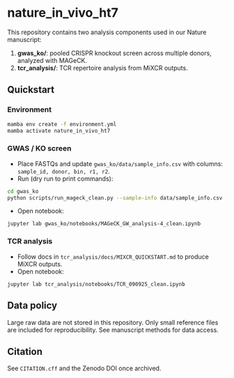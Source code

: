 # nature_in_vivo_ht7

This repository contains two analysis components used in our Nature manuscript:
1) **gwas_ko/**: pooled CRISPR knockout screen across multiple donors, analyzed with MAGeCK.
2) **tcr_analysis/**: TCR repertoire analysis from MiXCR outputs.

## Quickstart

### Environment
```bash
mamba env create -f environment.yml
mamba activate nature_in_vivo_ht7
```

### GWAS / KO screen
- Place FASTQs and update `gwas_ko/data/sample_info.csv` with columns: `sample_id, donor, bin, r1, r2`.
- Run (dry run to print commands):
```bash
cd gwas_ko
python scripts/run_mageck_clean.py --sample-info data/sample_info.csv --library data/brunello_library.txt --outdir ../results/mageck --dry-run
```
- Open notebook:
```
jupyter lab gwas_ko/notebooks/MAGeCK_GW_analysis-4_clean.ipynb
```

### TCR analysis
- Follow docs in `tcr_analysis/docs/MIXCR_QUICKSTART.md` to produce MiXCR outputs.
- Open notebook:
```
jupyter lab tcr_analysis/notebooks/TCR_090925_clean.ipynb
```

## Data policy
Large raw data are not stored in this repository. Only small reference files are included for reproducibility. See manuscript methods for data access.

## Citation
See `CITATION.cff` and the Zenodo DOI once archived.
